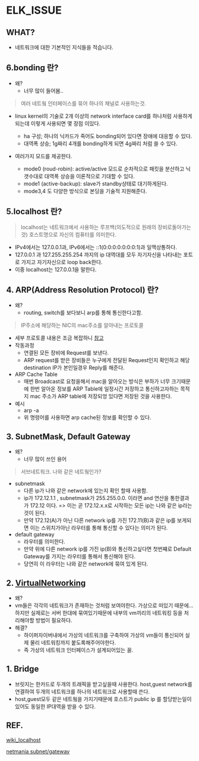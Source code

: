 # ELK_ISSUE

## WHAT?
+ 네트워크에 대한 기본적인 지식들을 적습니다.
## 6.bonding 란? 
* 왜?
  * 너무 많이 들어봄.. 
> 여러 네트웤 인터페이스를 묶어 하나의 채널로 사용하는것. 

* linux kernel의 기술로 2개 이상의 network interface card를 하나처럼 사용하게 되는데 이렇게 사용되면 몇 장점 이있다.
   + ha 구성; 하나의 닉카드가 죽어도 bonding되어 있다면 장애에 대응할 수 있다.
   + 대역폭 상승; 1g짜리 4개를 bonding하게 되면 4g짜리 처럼 쓸 수 있다.
 
* 여러가지 모드를 제공한다.
   + mode0 (roud-robin): active/active 모드로 순차적으로 패킷을 분산하고 닉 갯수대로 대역폭 상승을 이론적으로 기대할 수 있다.
   + mode1 (active-backup): slave가 standby상태로 대기하게된다. 
   + mode3,4 도 다양한 방식으로 본딩을 기술적 지원해준다.


## 5.localhost 란? 
> localhost는 네트워크에서 사용하는 루프백(의도적으로 원래의 장비로돌아가는 것) 호스트명으로 자신의 컴퓨터를 의미한다.

+ IPv4에서는 127.0.0.1과, IPv6에서는 ::1(0:0:0:0:0:0:0:1)과 일맥상통하다. 
+ 127.0.0.1 과 127.255.255.254 까지의 ip 대역대를 모두 자기자신을 나타내는 포트로 가지고 자기자신으로 loop back한다.
+ 이중 localhost는 127.0.0.1을 말한다.



## 4. ARP(Address Resolution Protocol) 란?

* 왜?
  *  routing, switch를 보다보니 arp를 통해 통신한다고함.

> IP주소에 해당하는 NIC의 mac주소를 알아내는 프로토콜

* 세부 프로토콜 내용은 조금 복잡하니 [참고](https://yellowh.tistory.com/20)
* 작동과정
  *  연결된 모든 장비에 Request를 보낸다. 
  * ARP request를 받은 장비들은 누구에게 전달된 Request인지 확인하고 해당 destination IP가 본인일경우 Reply를 해준다. 
* ARP Cache Table
  * 매번 Broadcast로 요청을해서 mac을 알아오는 방식은 부하가 너무 크기때문에 한번 알아온 정보를 ARP Table에 일정시간 저장하고 통신하고자하는 목적지 mac 주소가 ARP table에 저장되엉 있다면 저장된 것을 사용한다. 
* 예시
  * arp -a
  * 위 명령어를 사용하면 arp cache된 정보를 확인할 수 있다. 



## 3. SubnetMask, Default Gateway

* 왜?
  * 너무 많이 쓰인 용어

> 서브네트워크. 나와 같은 네트웤인가?

* subnetmask
  * 다른 ip가 나와 같은 network에 있는지 확인 할때 사용함.
  * ip가 172.12.1.1 , subnetmask가 255.255.0.0. 이라면 and  연산을 통한결과가 172.12 이다. => 이는 곧 172.12.x.x로 시작하는 모든 ip는 나와 같은 ip라는것이 된다. 
  * 만약 172.12(A)가 아닌 다른 network  ip를 가진  172.11(B)과 같은 ip를 보게되면 이는 스위치가아닌 라우터를 통해 통신할 수 있다는 의미가 된다.
* default gateway
  * 라우터를 의미한다. 
  * 만약 위에 다른 network ip를 가진 ip(B)와 통신하고싶다면 첫번쨰로 Default Gateway를 가지는 라우터를 통해서 통신해야 된다. 
  * 당연히 이 라우터는 나와 같은 network에 묶여 있게 된다.



## 2. [VirtualNetworking](http://linux.systemv.pe.kr/virtual-networking-in-linux/)

*  왜?
  * vm들은 각각의 네트워크가 존재하는 것처럼 보여야한다. 가상으로 떠있기 때문에… 하지만 실제로는 서버 한대에 묶여있기때문에 내부의 vm끼리의 네트워킹 등을 처리해야할 방법이 필요하다. 
* 해결?
  * 하이퍼자이버내에서 가상의 네트워크를 구축하여 가상의 vm들이 통신되어 실제 물리 네트워킹까지 붙도록해주어야한다.
  * 즉 가상의 네트워크 인터페이스가 설계되어있는 꼴.



## 1. Bridge

- 브릿지는 한카드로 두개의 트래픽을 받고싶을때 사용한다. host,guest network를 연결하여 두개의 네트워크를 하나의 네트워크로 사용할때 쓴다.
- host,guest모두 같은 네트웤을 가지기때문에 호스트가 public ip 를 할당받는일이있어도 동일한 IP대역을 받을 수 있다.





## REF.
[wiki_localhost](https://ko.wikipedia.org/wiki/Localhost)

[netmania subnet/gateway](https://www.netmanias.com/ko/?m=view&id=blog&no=5403)
